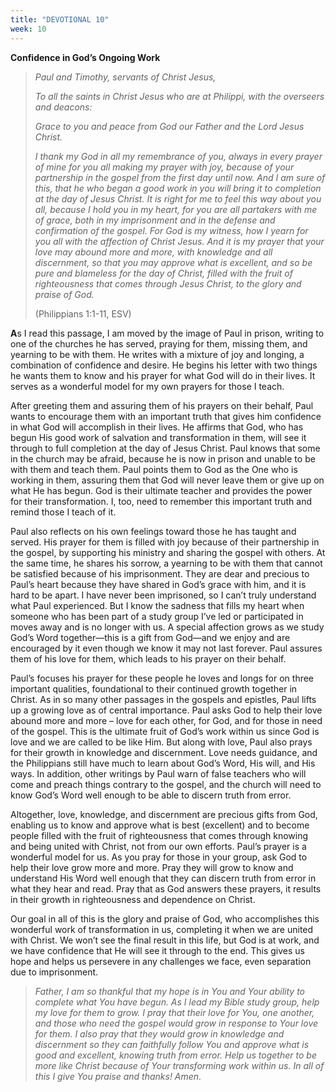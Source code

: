 ```yaml
---
title: "DEVOTIONAL 10"
week: 10
---
```


**Confidence in God’s Ongoing Work**

> *Paul and Timothy, servants of Christ Jesus,*
>
> *To all the saints in Christ Jesus who are at Philippi, with the
> overseers and deacons:*
>
> *Grace to you and peace from God our Father and the Lord Jesus
> Christ.*
>
> *I thank my God in all my remembrance of you, always in every prayer
> of mine for you all making my prayer with joy, because of your
> partnership in the gospel from the first day until now. And I am sure
> of this, that he who began a good work in you will bring it to
> completion at the day of Jesus Christ. It is right for me to feel this
> way about you all, because I hold you in my heart, for you are all
> partakers with me of grace, both in my imprisonment and in the defense
> and confirmation of the gospel. For God is my witness, how I yearn for
> you all with the affection of Christ Jesus. And it is my prayer that
> your love may abound more and more, with knowledge and all
> discernment, so that you may approve what is excellent, and so be pure
> and blameless for the day of Christ, filled with the fruit of
> righteousness that comes through Jesus Christ, to the glory and praise
> of God.*
>
> (Philippians 1:1-11, ESV)

**A**s I read this passage, I am moved by the image of Paul in prison,
writing to one of the churches he has served, praying for them, missing
them, and yearning to be with them. He writes with a mixture of joy and
longing, a combination of confidence and desire. He begins his letter
with two things he wants them to know and his prayer for what God will
do in their lives. It serves as a wonderful model for my own prayers for
those I teach.

After greeting them and assuring them of his prayers on their behalf,
Paul wants to encourage them with an important truth that gives him
confidence in what God will accomplish in their lives. He affirms that
God, who has begun His good work of salvation and transformation in
them, will see it through to full completion at the day of Jesus Christ.
Paul knows that some in the church may be afraid, because he is now in
prison and unable to be with them and teach them. Paul points them to
God as the One who is working in them, assuring them that God will never
leave them or give up on what He has begun. God is their ultimate
teacher and provides the power for their transformation. I, too, need to
remember this important truth and remind those I teach of it.

Paul also reflects on his own feelings toward those he has taught and
served. His prayer for them is filled with joy because of their
partnership in the gospel, by supporting his ministry and sharing the
gospel with others. At the same time, he shares his sorrow, a yearning
to be with them that cannot be satisfied because of his imprisonment.
They are dear and precious to Paul’s heart because they have shared in
God’s grace with him, and it is hard to be apart. I have never been
imprisoned, so I can’t truly understand what Paul experienced. But I
know the sadness that fills my heart when someone who has been part of a
study group I’ve led or participated in moves away and is no longer with
us. A special affection grows as we study God’s Word together—this is a
gift from God—and we enjoy and are encouraged by it even though we know
it may not last forever. Paul assures them of his love for them, which
leads to his prayer on their behalf.

Paul’s focuses his prayer for these people he loves and longs for on
three important qualities, foundational to their continued growth
together in Christ. As in so many other passages in the gospels and
epistles, Paul lifts up a growing love as of central importance. Paul
asks God to help their love abound more and more – love for each other,
for God, and for those in need of the gospel. This is the ultimate fruit
of God’s work within us since God is love and we are called to be like
Him. But along with love, Paul also prays for their growth in knowledge
and discernment. Love needs guidance, and the Philippians still have
much to learn about God’s Word, His will, and His ways. In addition,
other writings by Paul warn of false teachers who will come and preach
things contrary to the gospel, and the church will need to know God’s
Word well enough to be able to discern truth from error.

Altogether, love, knowledge, and discernment are precious gifts from
God, enabling us to know and approve what is best (excellent) and to
become people filled with the fruit of righteousness that comes through
knowing and being united with Christ, not from our own efforts. Paul’s
prayer is a wonderful model for us. As you pray for those in your group,
ask God to help their love grow more and more. Pray they will grow to
know and understand His Word well enough that they can discern truth
from error in what they hear and read. Pray that as God answers these
prayers, it results in their growth in righteousness and dependence on
Christ.

Our goal in all of this is the glory and praise of God, who accomplishes
this wonderful work of transformation in us, completing it when we are
united with Christ. We won’t see the final result in this life, but God
is at work, and we have confidence that He will see it through to the
end. This gives us hope and helps us persevere in any challenges we
face, even separation due to imprisonment.

> *Father, I am so thankful that my hope is in You and Your ability to
> complete what You have begun. As I lead my Bible study group, help my
> love for them to grow. I pray that their love for You, one another,
> and those who need the gospel would grow in response to Your love for
> them. I also pray that they would grow in knowledge and discernment so
> they can faithfully follow You and approve what is good and excellent,
> knowing truth from error. Help us together to be more like Christ
> because of Your transforming work within us. In all of this I give You
> praise and thanks! Amen.*
